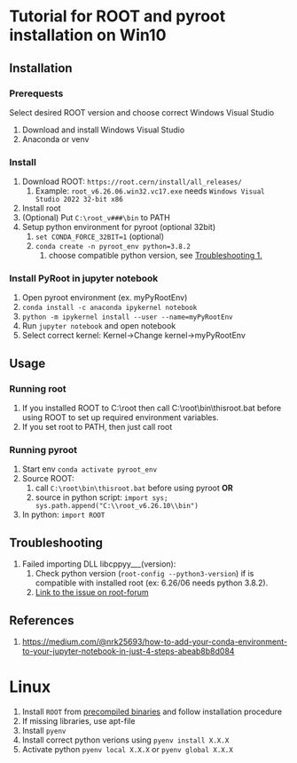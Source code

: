 # Tutorial for ROOT and pyroot installation on Win10

## Installation

### Prerequests

Select desired ROOT version and choose correct Windows Visual Studio

1. Download and install Windows Visual Studio
2. Anaconda or venv

### Install

1. Download ROOT: `https://root.cern/install/all_releases/`
    1. Example: `root_v6.26.06.win32.vc17.exe` needs `Windows Visual Studio 2022 32-bit x86`
2. Install root
3. (Optional) Put `C:\root_v###\bin` to PATH
4. Setup python environment for pyroot (optional 32bit)
    1. `set CONDA_FORCE_32BIT=1` (optional)
    2. `conda create -n pyroot_env python=3.8.2` 
        1. choose compatible python version, see [Troubleshooting 1.](#Troubleshooting)

### Install PyRoot in jupyter notebook

1. Open pyroot environment (ex. myPyRootEnv)
2. `conda install -c anaconda ipykernel notebook`
3. `python -m ipykernel install --user --name=myPyRootEnv`
4. Run `jupyter notebook` and open notebook
5. Select correct kernel: Kernel->Change kernel->myPyRootEnv

## Usage

### Running root

1. If you installed ROOT to C:\root then call C:\root\bin\thisroot.bat before using ROOT to set up required environment variables.
2. If you set root to PATH, then just call root

### Running pyroot

1. Start env `conda activate pyroot_env`
2. Source ROOT:
    1. call `C:\root\bin\thisroot.bat` before using pyroot **OR**
    2. source in python script: `import sys; sys.path.append("C:\\root_v6.26.10\\bin")`
5. In python: `import ROOT`

## Troubleshooting

1. Failed importing DLL libcppyy___(version): 
    1. Check python version (`root-config --python3-version`) if is compatible with installed root (ex: 6.26/06 needs python 3.8.2).
    2. [Link to the issue on root-forum](https://root-forum.cern.ch/t/some-problem-about-pyroot/44971)

## References

1. https://medium.com/@nrk25693/how-to-add-your-conda-environment-to-your-jupyter-notebook-in-just-4-steps-abeab8b8d084

# Linux
1. Install `ROOT` from [precompiled binaries](https://root.cern/install/#download-a-pre-compiled-binary-distribution) and follow installation procedure
2. If missing libraries, use apt-file
3. Install `pyenv`
4. Install correct python verions using `pyenv install X.X.X`
5. Activate python `pyenv local X.X.X` or `pyenv global X.X.X`
